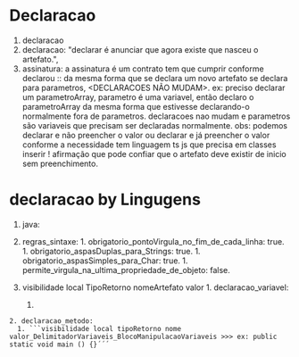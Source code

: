 # Declaracao

1. declaracao
  1. declaracao: "declarar é anunciar que agora existe que nasceu o artefato.",
  2. assinatura: a assinatura é um contrato tem que cumprir conforme declarou :: da mesma forma que se declara um novo artefato se declara para parametros, <DECLARACOES NÃO MUDAM>. ex: preciso declarar um parametroArray, parametro é uma variavel, então declaro o parametroArray da mesma forma que estivesse declarando-o normalmente fora de parametros. declaracoes nao mudam e parametros são variaveis que precisam ser declaradas normalmente. obs: podemos declarar e não preencher o valor ou declarar e já preencher o valor conforme a necessidade tem linguagem ts js que precisa em classes inserir ! afirmação que pode confiar que o artefato deve existir de inicio sem preenchimento.

# declaracao by Lingugens
1. java:
  1. regras_sintaxe:
    1. obrigatorio_pontoVirgula_no_fim_de_cada_linha: true.
    1. obrigatorio_aspasDuplas_para_Strings: true.
    1. obrigatorio_aspasSimples_para_Char: true.
    1. permite_virgula_na_ultima_propriedade_de_objeto: false.

  3. visibilidade local TipoRetorno nomeArtefato valor
    1. declaracao_variavel:
      1. ```visibilidade tipoRetorno nome >>> ex: public string texto;´´´
    2. declaracao_metodo:
      1. ```visibilidade local tipoRetorno nome valor_DelimitadorVariaveis_BlocoManipulacaoVariaveis >>> ex: public static void main () {}´´´